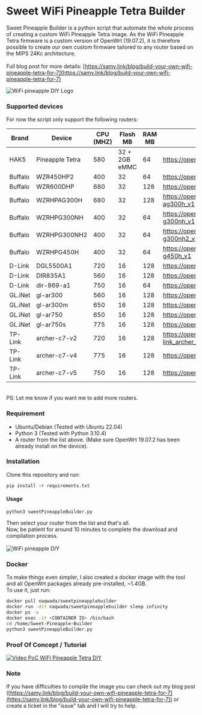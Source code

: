 # Sweet WiFi Pineapple Tetra Builder

Sweet Pineapple Builder is a python script that automate the whole process of creating a custom WiFi Pineapple Tetra image. As the WiFi Pineapple Tetra firmware is a custom version of OpenWrt (19.07.2), it is therefore possible to create our own custom firmware tailored to any router based on the MIPS 24Kc architecture.<br><br>
Full blog post for more details: [https://samy.link/blog/build-your-own-wifi-pineapple-tetra-for-7](https://samy.link/blog/build-your-own-wifi-pineapple-tetra-for-7)

![WiFi pineapple DIY Logo](https://raw.githubusercontent.com/Nwqda/Sweet-Pineapple-Builder/master/cake/seed/Sweet-bg.jpeg)


### Supported devices

For now the script only support the following routers:

Brand       | Device         | CPU (MHZ)         | Flash MB| RAM MB | More info|
-------------|-------------| -----------| -----------| -----------| -----------|
HAK5  | Pineapple Tetra | 580 |32 + 2GB eMMC|64|https://openwrt.org/toh/hwdata/hak5/hak5_wifi_pineapple_mark_7
Buffalo  | WZR450HP2 | 400 |32|64|https://openwrt.org/toh/buffalo/wzr-450hp2
Buffalo  | WZR600DHP | 680 |32|128|https://openwrt.org/toh/hwdata/buffalo/buffalo_wzr-600dhp
Buffalo  | WZRHPAG300H | 680 |32|128|https://openwrt.org/toh/hwdata/buffalo/buffalo_wzr-hp-ag300h_v1
Buffalo  | WZRHPG300NH | 400 |32|64|https://openwrt.org/toh/hwdata/buffalo/buffalo_wzr-hp-g300nh_v1
Buffalo  | WZRHPG300NH2 | 400 |32|64|https://openwrt.org/toh/hwdata/buffalo/buffalo_wzr-hp-g300nh2_v2
Buffalo  | WZRHPG450H | 400 |32|64|https://openwrt.org/toh/hwdata/buffalo/buffalo_wzr-hp-g450h_v1
D-Link   | DGL5500A1 | 720 |16|128|https://openwrt.org/toh/hwdata/d-link/d-link_dgl-5500_a1
D-Link   | DIR835A1 | 560 |16|128|https://openwrt.org/toh/d-link/dir-835_a1
D-Link   | dir-869-a1 | 750 |16|64|https://openwrt.org/toh/hwdata/d-link/d-link_dir-869_a1
GL.iNet  | gl-ar300 | 560 |16|128|https://openwrt.org/toh/hwdata/gl.inet/gl.inet_gl-ar300
GL.iNet  | gl-ar300m | 650 |16|128|https://openwrt.org/toh/gl.inet/gl-ar300m
GL.iNet  | gl-ar750 | 650 |16|128|https://openwrt.org/toh/hwdata/gl.inet/gl.inet_gl-ar750
GL.iNet  | gl-ar750s | 775 |16|128|https://openwrt.org/toh/hwdata/gl.inet/gl.inet_gl-ar750s
TP-Link  | archer-c7-v2 | 720 |16|128|https://openwrt.org/toh/hwdata/tp-link/tp-link_archer_c7_ac1750_v2.0
TP-Link  | archer-c7-v4 | 775 |16|128|https://openwrt.org/toh/hwdata/tp-link/tp-link_archer_c7_v4
TP-Link  | archer-c7-v5 | 750 |16|128|https://openwrt.org/toh/hwdata/tp-link/tp-link_archer_c7_v5
<br>
PS: Let me know if you want me to add more routers. 

### Requirement
-   Ubuntu/Debian (Tested with Ubuntu 22.04)
-   Python 3 (Tested with Python 3.10.4)
-   A router from the list above. (Make sure OpenWrt 19.07.2 has been already install on the device).

### Installation

Clone this repository and run:
```shell
pip install -r requirements.txt
```

#### Usage
```shell
python3 sweetPineappleBuilder.py 
```
Then select your router from the list and that's all.<br>
Now, be patient for around 10 minutes to complete the download and compilation process.<br><br>
![WiFi pineapple DIY](https://raw.githubusercontent.com/Nwqda/Sweet-Pineapple-Builder/master/cake/seed/Sweet-screenshot.png)
<br>

### Docker
To make things even simpler, I also created a docker image with the tool and all OpenWrt packages already pre-installed, ~1.4GB.<br>
To use it, just run:

```bash
docker pull naqwada/sweetpineapplebuilder
docker run -dit naqwada/sweetpineapplebuilder sleep infinity
docker ps -a
docker exec -it <CONTAINER ID> /bin/bash
cd /home/Sweet-Pineapple-Builder
python3 sweetPineappleBuilder.py
```


### Proof Of Concept / Tutorial
[![Video PoC WiFI Pineapple Tetra DIY](https://i.ibb.co/7gXHL9q/500px-youtube-social-play.png)](https://www.youtube.com/watch?v=RrzqmJnzbA4)


### Note
If you have difficulties to compile the image you can check out my blog post ([https://samy.link/blog/build-your-own-wifi-pineapple-tetra-for-7](https://samy.link/blog/build-your-own-wifi-pineapple-tetra-for-7)) or create a ticket in the "issue" tab and I will try to help.
